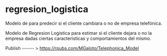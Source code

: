 # regresion_logistica
Modelo de para predecir si el cliente cambiara o no de empresa telefónica. 

Modelo de Regresion Logistica para estimar si el cliente dejara o no la empresa dadas ciertas caracteristicas y comportamientos del mismo. 

Publish ------ > https://rpubs.com/MGaloto/Telephonica_Model
